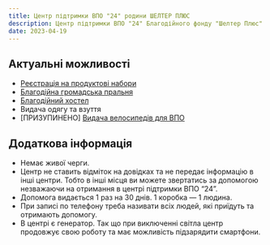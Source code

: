 ```yaml
---
title: Центр підтримки ВПО "24" родини ШЕЛТЕР ПЛЮС
description: Центр підтримки ВПО "24" Благодійного фонду "Шелтер Плюс" у Кривому Розі за адресою вулиця Маккейна, 24 
date: 2023-04-19
---
```

## Актуальні можливості 
- [Реєстрація на продуктові набори](/center/vpo24/reyestraciya)
- [Благодійна громадська пральня](https://www.notion.so/6cec36968dfa48b292fb8bbd120872d8)
- [Благодійний хостел](https://www.notion.so/1-e5e56ec6972344f28a7c9d2511daa915)
- Видача одягу та взуття
- [ПРИЗУПИНЕНО] [Видача велосипедів для ВПО](https://forms.gle/xWdQzPmk76LYjd357)

## Додаткова інформація
- Немає живої черги.
- Центр не ставить відміток на довідках та не передає інформацію в інші центри. Тобто в інші місця ви можете звертатись за допомогою незважаючи на отримання в центрі підтримки ВПО “24”.
- Допомога видається 1 раз на 30 днів. 1 коробка — 1 людина.
- При записі по телефону треба називати всіх людей, які приїдуть та отримають допомогу.
- В центрі є генератор. Так що при виключенні світла центр продовжує свою роботу та має можливість підзарядити смартфони.